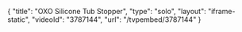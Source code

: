 {
    "title": "OXO Silicone Tub Stopper",
    "type": "solo",
    "layout": "iframe-static",
    "videoId": "3787144",
    "url": "\/tvpembed\/3787144"
}